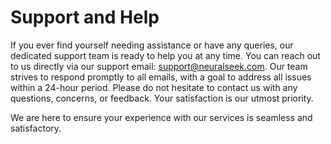 # Support and Help

If you ever find yourself needing assistance or have any queries, our dedicated support team is ready to help you at any time. You can reach out to us directly via our support email: [support@neuralseek.com](mailto:support@neuralseek.com). Our team strives to respond promptly to all emails, with a goal to address all issues within a 24-hour period. Please do not hesitate to contact us with any questions, concerns, or feedback. Your satisfaction is our utmost priority.

We are here to ensure your experience with our services is seamless and satisfactory.